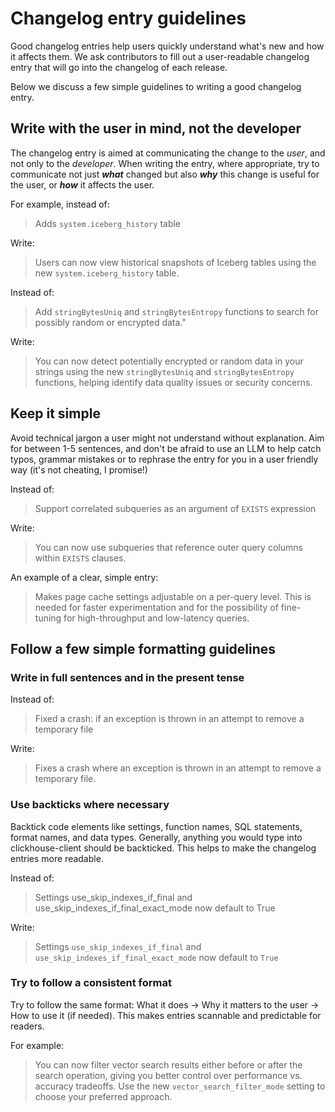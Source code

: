 # Changelog entry guidelines

Good changelog entries help users quickly understand what's new and how it affects them. We ask contributors to fill out a user-readable changelog entry that will go into the changelog of each release.

Below we discuss a few simple guidelines to writing a good changelog entry.

## Write with the user in mind, not the developer

The changelog entry is aimed at communicating the change to the _user_, and not only to the _developer_.
When writing the entry, where appropriate, try to communicate not just **_what_** changed but also **_why_** this change is useful for the user, or **_how_** it affects the user.

For example, instead of:

> Adds `system.iceberg_history` table

Write:

> Users can now view historical snapshots of Iceberg tables using the new `system.iceberg_history` table.

Instead of:

> Add `stringBytesUniq` and `stringBytesEntropy` functions to search for possibly random or encrypted data."

Write:

> You can now detect potentially encrypted or random data in your strings using the new `stringBytesUniq` and `stringBytesEntropy` functions, helping identify data quality issues or security concerns.

## Keep it simple

Avoid technical jargon a user might not understand without explanation. Aim for between 1-5 sentences, and
don't be afraid to use an LLM to help catch typos, grammar mistakes or to rephrase the entry for you in a 
user friendly way (it's not cheating, I promise!)

Instead of:

> Support correlated subqueries as an argument of `EXISTS` expression

Write:

> You can now use subqueries that reference outer query columns within `EXISTS` clauses.

An example of a clear, simple entry:

> Makes page cache settings adjustable on a per-query level. This is needed for faster experimentation and for the possibility of fine-tuning for high-throughput and low-latency queries.

## Follow a few simple formatting guidelines

### Write in full sentences and in the present tense

Instead of:

> Fixed a crash: if an exception is thrown in an attempt to remove a temporary file

Write:

> Fixes a crash where an exception is thrown in an attempt to remove a temporary file.

### Use backticks where necessary

Backtick code elements like settings, function names, SQL statements, format names, and data types. Generally,
anything you would type into clickhouse-client should be backticked. This helps to make the changelog entries more readable.

Instead of:

> Settings use_skip_indexes_if_final and use_skip_indexes_if_final_exact_mode now default to True

Write:

> Settings `use_skip_indexes_if_final` and `use_skip_indexes_if_final_exact_mode` now default to `True`

### Try to follow a consistent format

Try to follow the same format: What it does → Why it matters to the user → How to use it (if needed). This makes entries scannable and predictable for readers.

For example:

> You can now filter vector search results either before or after the search operation, giving you better control over performance vs. accuracy tradeoffs. Use the new `vector_search_filter_mode` setting to choose your preferred approach.
